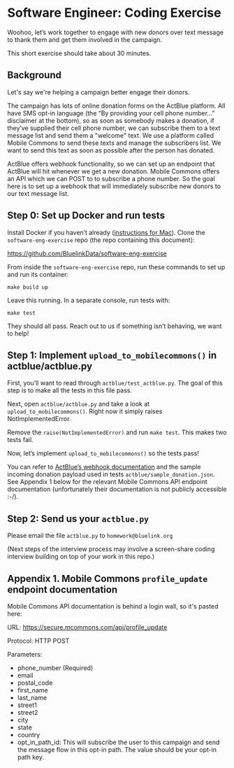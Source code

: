 # Software Engineer: Coding Exercise

Woohoo, let’s work together to engage with new donors over text message to thank them and get them involved in the campaign.

This short exercise should take about 30 minutes.

## Background

Let's say we're helping a campaign better engage their donors.

The campaign has lots of online donation forms on the ActBlue platform. All have SMS opt-in language (the “By providing your cell phone number...” disclaimer at the bottom), so as soon as somebody makes a donation, if they’ve supplied their cell phone number, we can subscribe them to a text message list and send them a "welcome" text. We use a platform called Mobile Commons to send these texts and manage the subscribers list. We want to send this text as soon as possible after the person has donated.

ActBlue offers webhook functionality, so we can set up an endpoint that ActBlue will hit whenever we get a new donation. Mobile Commons offers an API which we can POST to to subscribe a phone number. So the goal here is to set up a webhook that will immediately subscribe new donors to our text message list.

## Step 0: Set up Docker and run tests

Install Docker if you haven’t already ([instructions for Mac](https://docs.docker.com/docker-for-mac/install/)). Clone the `software-eng-exercise` repo (the repo containing this document):

https://github.com/BluelinkData/software-eng-exercise

From inside the `software-eng-exercise` repo, run these commands to set up and run its container:

`make build up`

Leave this running. In a separate console, run tests with:

`make test`

They should all pass. Reach out to us if something isn’t behaving, we want to help!

## Step 1: Implement `upload_to_mobilecommons()` in actblue/actblue.py

First, you’ll want to read through `actblue/test_actblue.py`. The goal of this step is to make all the tests in this file pass.

Next, open `actblue/actblue.py` and take a look at `upload_to_mobilecommons()`. Right now it simply raises NotImplementedError.

Remove the `raise(NotImplementedError)` and run `make test`. This makes two tests fail.

Now, let’s implement `upload_to_mobilecommons()` so the tests pass!

You can refer to [ActBlue’s webhook documentation](https://secure.actblue.com/docs/custom_integrations) and the sample incoming donation payload used in tests `actblue/sample_donation.json`. See Appendix 1 below for the relevant Mobile Commons API endpoint documentation (unfortunately their documentation is not publicly accessible :-/).

## Step 2: Send us your `actblue.py`

Please email the file `actblue.py` to `homework@bluelink.org`

(Next steps of the interview process may involve a screen-share coding interview building on top of your work in this repo.)

## Appendix 1. Mobile Commons `profile_update` endpoint documentation

Mobile Commons API documentation is behind a login wall, so it's pasted here:

URL:	https://secure.mcommons.com/api/profile_update

Protocol:	HTTP POST

Parameters:	

- phone_number (Required)
- email
- postal_code
- first_name
- last_name
- street1
- street2
- city
- state
- country
- opt_in_path_id: This will subscribe the user to this campaign and send the message flow in this opt-in path. The value should be your opt-in path key.
